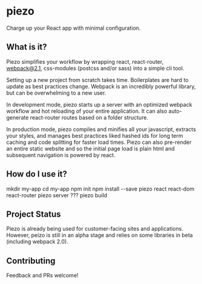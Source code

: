 # piezo

Charge up your React app with minimal configuration.

## What is it?

Piezo simplifies your workflow by wrapping react, react-router, webpack@2.1, css-modules (postcss and/or sass) into a simple cli tool.

Setting up a new project from scratch takes time. Boilerplates are hard to update as best practices change. Webpack is an incredibly powerful library, but can be overwhelming to a new user.

In development mode, piezo starts up a server with an optimized webpack workflow and hot reloading of your entire application. It can also auto-generate react-router routes based on a folder structure.

In production mode, piezo compiles and minifies all your javascript, extracts your styles, and manages best practices liked hashed ids for long term caching and code splitting for faster load times. Piezo can also pre-render an entire static website and so the initial page load is plain html and subsequent navigation is powered by react.

## How do I use it?

mkdir my-app
cd my-app
npm init
npm install --save piezo react react-dom react-router
piezo server
???
piezo build


## Project Status

Piezo is already being used for customer-facing sites and applications. However, peizo is still in an alpha stage and relies on some libraries in beta (including webpack 2.0).

## Contributing

Feedback and PRs welcome!
